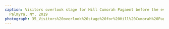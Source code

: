 ```yaml
---
caption: Visitors overlook stage for Hill Cumorah Pagaent before the evening show,
  Palmyra, NY, 2019
photograph: 35_Visitors%20overlook%20stage%20for%20Hill%20Cumorah%20Pagaent%20before%20the%20evening%20show%2C%20Palmyra%2C%20NY%2C%202019.jpg
---
```


